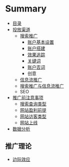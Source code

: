 # Summary

* [目录](README.md)
* [投放渠道](tou-fang-qu-dao.md)
  * [搜索推广](tou-fang-qu-dao/sou-suo-tui-guang.md)
    * [账户基本设置](tou-fang-qu-dao/sou-suo-tui-guang/zhang-hu-she-zhi.md)
    * [账户搭建](tou-fang-qu-dao/sou-suo-tui-guang/zhang-hu-da-jian.md)
    * [效果追踪](tou-fang-qu-dao/sou-suo-tui-guang/xiao-guo-zhui-zong.md)
    * [关键词](tou-fang-qu-dao/sou-suo-tui-guang/guan-jian-ci.md)
    * [账户否词](tou-fang-qu-dao/sou-suo-tui-guang/zhang-hu-fou-ci.md)
    * 创意
  * [信息流推广](tou-fang-qu-dao/22xin-xi-liu-tui-guang.md)
  * [搜索推广与信息流推广](tou-fang-qu-dao/sou-suo-tui-guang-yu-xin-xi-liu-tui-guang-qu-bie.md)
  * SEO
* [推广前注意事项](tui-guang-qian-zhu-yi-shi-xiang.md)
  * [搜索查询类型](tui-guang-qian-zhu-yi-shi-xiang/11sou-suo-cha-xun-lei-xing.md)
  * [网站盈利前提](tui-guang-qian-zhu-yi-shi-xiang/12wang-zhan-ying-li-qian-ti.md)
  * [网站访客类型](tui-guang-qian-zhu-yi-shi-xiang/13que-ren-wang-zhan-fang-ke.md)
  * [网站上线](tui-guang-qian-zhu-yi-shi-xiang/14wang-zhan-shang-xian.md)
* [数据分析](shu-ju-fen-xi.md)

## 推广理论

* [边际效应](tui-guang-li-lun/bian-ji-xiao-ying.md)

